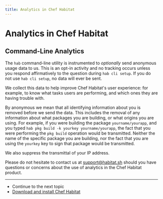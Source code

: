 ```yaml
---
title: Analytics in Chef Habitat
---
```


# Analytics in Chef Habitat

## Command-Line Analytics

The `hab` command-line utility is instrumented to _optionally_ send anonymous usage data to us. This is an opt-in activity and no tracking occurs unless you respond affirmatively to the question during `hab cli setup`. If you do not use `hab cli setup`, no data will ever be sent.

We collect this data to help improve Chef Habitat's user experience: for example, to know what tasks users are performing, and which ones they are having trouble with.

By anonymous we mean that all identifying information about you is removed before we send the data. This includes the removal of any information about what packages you are building, or what origins you are using. For example, if you were building the package `yourname/yourapp`, and you typed `hab pkg build -k yourkey yourname/yourapp`, the fact that you were performing the `pkg build` operation would be transmitted. Neither the name of the specific package you are building, nor the fact that you are using the `yourkey` key to sign that package would be transmitted.

We also suppress the transmittal of your IP address.

Please do not hesitate to contact us at support@habitat.sh should you have questions or concerns about the use of analytics in the Chef Habitat product.

<hr>
<ul class="main-content--link-nav">
  <li>Continue to the next topic</li>
  <li><a href="/docs/install-habitat/install-cli">Download and install Chef Habitat</a></li>
</ul>
